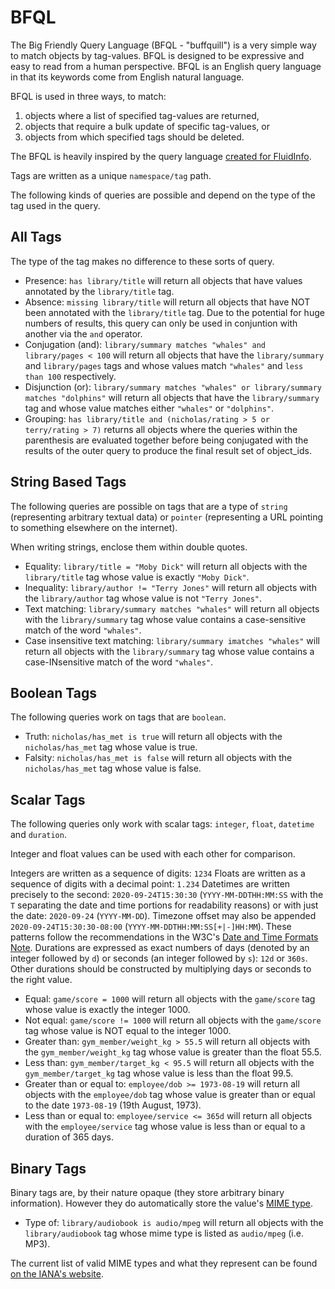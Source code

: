 # BFQL

The Big Friendly Query Language (BFQL - "buffquill") is a very simple way to
match objects by tag-values. BFQL is designed to be expressive and easy to
read from a human perspective. BFQL is an English query language in that its
keywords come from English natural language.

BFQL is used in three ways, to match:

1. objects where a list of specified tag-values are returned,
2. objects that require a bulk update of specific tag-values, or
3. objects from which specified tags should be deleted.

The BFQL is heavily inspired by the query language
[created for FluidInfo](https://en.wikipedia.org/wiki/Fluidinfo#Query_language).

Tags are written as a unique `namespace/tag` path.

The following kinds of queries are possible and depend on the type of the tag
used in the query.

## All Tags

The type of the tag makes no difference to these sorts of query.

* Presence: `has library/title` will return all objects that have values
  annotated by the `library/title` tag.
* Absence: `missing library/title` will return all objects that have NOT been
  annotated with the `library/title` tag. Due to the potential for huge numbers
  of results, this query can only be used in conjuntion with another via the
  `and` operator.
* Conjugation (and): `library/summary matches "whales" and library/pages < 100`
  will return all objects that have the `library/summary` and `library/pages`
  tags and whose values match `"whales"` and `less than 100` respectively.
* Disjunction (or):
  `library/summary matches "whales" or library/summary matches "dolphins"`
  will return all objects that have the `library/summary` tag and whose value
  matches either `"whales"` or `"dolphins"`.
* Grouping: `has library/title and (nicholas/rating > 5 or terry/rating > 7)`
  returns all objects where the queries within the parenthesis are evaluated
  together before being conjugated with the results of the outer query to
  produce the final result set of object_ids. 

## String Based Tags

The following queries are possible on tags that are a type of `string`
(representing arbitrary textual data) or `pointer` (representing a URL pointing
to something elsewhere on the internet).

When writing strings, enclose them within double quotes.

* Equality: `library/title = "Moby Dick"` will return all objects with the
  `library/title` tag whose value is exactly `"Moby Dick"`.
* Inequality: `library/author != "Terry Jones"` will return all objects with
  the `library/author` tag whose value is not `"Terry Jones"`.
* Text matching: `library/summary matches "whales"` will return all objects
  with the `library/summary` tag whose value contains a case-sensitive match
  of the word `"whales"`.
* Case insensitive text matching: `library/summary imatches "whales"` will
  return all objects with the `library/summary` tag whose value contains a
  case-INsensitive match of the word `"whales"`.

## Boolean Tags

The following queries work on tags that are `boolean`.

* Truth: `nicholas/has_met is true` will return all objects with the
  `nicholas/has_met` tag whose value is true.
* Falsity: `nicholas/has_met is false` will return all objects with the
  `nicholas/has_met` tag whose value is false.

## Scalar Tags

The following queries only work with scalar tags: `integer`, `float`,
`datetime` and `duration`.

Integer and float values can be used with each other for comparison.

Integers are written as a sequence of digits: `1234`
Floats are written as a sequence of digits with a decimal point: `1.234`
Datetimes are written precisely to the second: `2020-09-24T15:30:30`
(`YYYY-MM-DDTHH:MM:SS` with the `T` separating the date and time portions for
readability reasons) or with just the date: `2020-09-24` (`YYYY-MM-DD`).
Timezone offset may also be appended `2020-09-24T15:30:30-08:00`
(`YYYY-MM-DDTHH:MM:SS[+|-]HH:MM`). These patterns follow the recommendations
in the W3C's [Date and Time Formats Note](https://www.w3.org/TR/NOTE-datetime).
Durations are expressed as exact numbers of days (denoted by an integer
followed by `d`) or seconds (an integer followed by `s`): `12d` or
`360s`. Other durations should be constructed by multiplying days or seconds to
the right value.

* Equal: `game/score = 1000` will return all objects with the `game/score` tag
  whose value is exactly the integer 1000.
* Not equal: `game/score != 1000` will return all objects with the `game/score`
  tag whose value is NOT equal to the integer 1000.
* Greater than: `gym_member/weight_kg > 55.5` will return all objects with the
  `gym_member/weight_kg` tag whose value is greater than the float 55.5.
* Less than: `gym_member/target_kg < 95.5` will return all objects with the
  `gym_member/target_kg` tag whose value is less than the float 99.5.
* Greater than or equal to: `employee/dob >= 1973-08-19` will return all
  objects with the `employee/dob` tag whose value is greater than or equal to
  the date `1973-08-19` (19th August, 1973).
* Less than or equal to: `employee/service <= 365d` will return all objects
  with the `employee/service` tag whose value is less than or equal to a
  duration of 365 days.

## Binary Tags

Binary tags are, by their nature opaque (they store arbitrary binary
information). However they do automatically store the value's
[MIME type](https://tools.ietf.org/html/rfc6838).

* Type of: `library/audiobook is audio/mpeg` will return all objects with the
  `library/audiobook` tag whose mime type is listed as `audio/mpeg` (i.e. MP3).

The current list of valid MIME types and what they represent can be found
[on the IANA's website](https://www.iana.org/assignments/media-types/media-types.xhtml).
